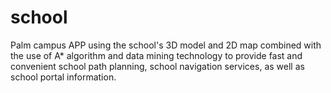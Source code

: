 # school
Palm campus APP using the school's 3D model and 2D map combined with the use of A* algorithm 
and data mining technology to provide fast and convenient school path planning, 
school navigation services, as well as school portal information.
